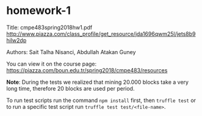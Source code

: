 # homework-1

Title: cmpe483spring2018hw1.pdf
http://www.piazza.com/class_profile/get_resource/jda1696qwm25l/jets8b9hilw2dp

Authors: Sait Talha Nisanci, Abdullah Atakan Guney

You can view it on the course page: https://piazza.com/boun.edu.tr/spring2018/cmpe483/resources

<b>Note</b>: During the tests we realized that mining 20.000 blocks take a very long time, therefore 20 blocks are used per period.

To run test scripts run the command `npm install` first, then `truffle test` or to run a specific test script run `truffle test test/<file-name>`.
